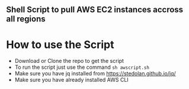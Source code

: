 ## Shell Script to pull AWS EC2 instances accross all regions
# How to use the Script

- Download or Clone the repo to get the script
- To run the script just use the command ```sh awscript.sh```
- Make sure you have jq installed from https://stedolan.github.io/jq/
- Make sure you have already installed AWS CLI 
